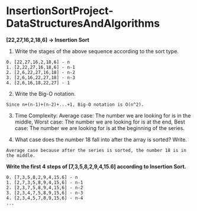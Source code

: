 # InsertionSortProject-DataStructuresAndAlgorithms

**[22,27,16,2,18,6] -> Insertion Sort**

1. Write the stages of the above sequence according to the sort type.

```
0. [22,27,16,2,18,6] - n
1. [2,22,27,16,18,6] - n-1
2. [2,6,22,27,16,18] - n-2
3. [2,6,16,22,27,18] - n-3
4. [2,6,16,18,22,27] - 1
```

2. Write the Big-O notation.

```
Since n+(n-1)+(n-2)+...+1, Big-O notation is O(n^2).
```

3. Time Complexity: Average case: The number we are looking for is in the middle, Worst case: The number we are looking for is at the end, Best case: The number we are looking for is at the beginning of the series.

4. What case does the number 18 fall into after the array is sorted? Write.

```
Average case because after the series is sorted, the number 18 is in the middle.
```

**Write the first 4 steps of [7,3,5,8,2,9,4,15.6] according to Insertion Sort.**

```
0. [7,3,5,8,2,9,4,15.6] - n
1. [2,7,3,5,8,9,4,15,6] - n-1
2. [2,3,7,5,8,9,4,15,6] - n-2
3. [2,3,4,7,5,8,9,15,6] - n-3
4. [2,3,4,5,7,8,9,15,6] - n-4
...
```
